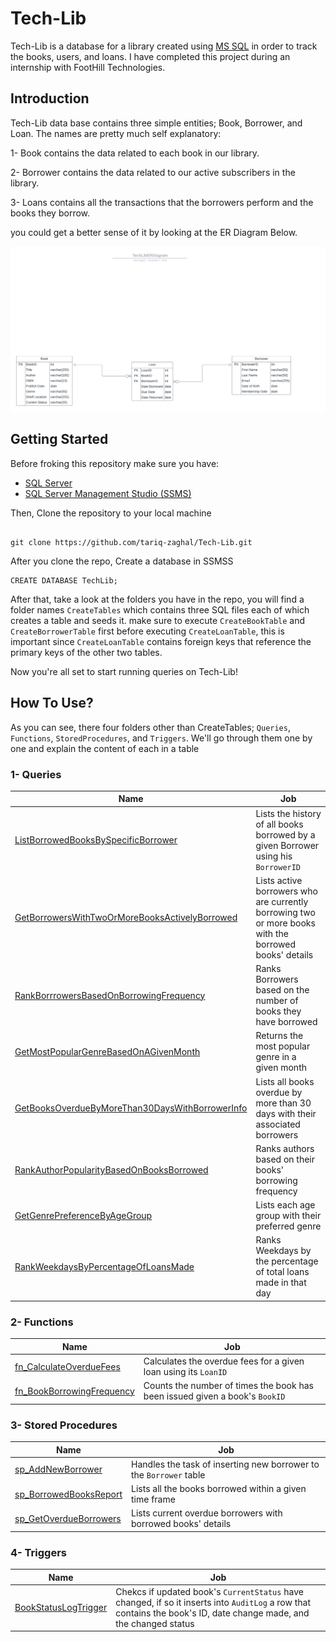 # Tech-Lib 
Tech-Lib is a database for a library created using [MS SQL](https://www.microsoft.com/en-us/sql-server) in order to track the books, users, and loans.
I have completed this project during an internship with FootHill Technologies.

## Introduction
Tech-Lib data base contains three simple entities; Book, Borrower, and Loan.
The names are pretty much self explanatory: 

1- Book contains the data related to each book in our library.

2- Borrower contains the data related to our active subscribers in the library.

3- Loans contains all the transactions that the borrowers perform and the books they borrow.

you could get a better sense of it by looking at the ER Diagram Below.

![Tech-Lib ER Diagram](https://github.com/tariq-zaghal/Tech-Lib/blob/dev/TechLibERDiagram.png)
## Getting Started
Before froking this repository make sure you have: 
- [SQL Server](https://www.microsoft.com/en-us/sql-server/sql-server-downloads) 
- [SQL Server Management Studio (SSMS)](https://learn.microsoft.com/en-us/sql/ssms/download-sql-server-management-studio-ssms?view=sql-server-ver16#download-ssms)

Then, Clone the repository to your local machine

```

git clone https://github.com/tariq-zaghal/Tech-Lib.git

```

After you clone the repo, Create a database in SSMSS

```
CREATE DATABASE TechLib;
```

After that, take a look at the folders you have in the repo, you will find a folder names `CreateTables` which contains three SQL files each of which creates a table 
and seeds it. make sure to execute `CreateBookTable` and `CreateBorrowerTable` first before executing `CreateLoanTable`, this is important since `CreateLoanTable` 
contains foreign keys that reference the primary keys of the other two tables.

Now you're all set to start running queries on Tech-Lib!

## How To Use?

As you can see, there four folders other than CreateTables; `Queries`, `Functions`, `StoredProcedures`, and `Triggers`. We'll go through them one by one and explain the content of each in a table

### 1- Queries

| Name    | Job |
| ------------- | ------------- |
| [ListBorrowedBooksBySpecificBorrower](https://github.com/tariq-zaghal/Tech-Lib/blob/dev/Queries/ListBorrowedBooksBySpecificBorrower.sql)  | Lists the history of all books borrowed by a given Borrower using his `BorrowerID` |
| [GetBorrowersWithTwoOrMoreBooksActivelyBorrowed](https://github.com/tariq-zaghal/Tech-Lib/blob/dev/Queries/GetBorrowersWithTwoOrMoreBooksActivelyBorrowed.sql)  | Lists active borrowers who are currently borrowing two or more books with the borrowed books' details |
| [RankBorrrowersBasedOnBorrowingFrequency](https://github.com/tariq-zaghal/Tech-Lib/blob/dev/Queries/RankBorrrowersBasedOnBorrowingFrequency.sql) | Ranks Borrowers based on the number of books they have borrowed |
| [GetMostPopularGenreBasedOnAGivenMonth](https://github.com/tariq-zaghal/Tech-Lib/blob/dev/Queries/GetMostPopularGenreBasedOnAGivenMonth.sql) | Returns the most popular genre in a given month |
| [GetBooksOverdueByMoreThan30DaysWithBorrowerInfo](https://github.com/tariq-zaghal/Tech-Lib/blob/dev/Queries/GetBooksOverdueByMoreThan30DaysWithBorrowerInfo.sql) | Lists all books overdue by more than 30 days with their associated borrowers |
| [RankAuthorPopularityBasedOnBooksBorrowed](https://github.com/tariq-zaghal/Tech-Lib/blob/dev/Queries/RankAuthorPopularityBasedOnBooksBorrowed.sql) | Ranks authors based on their books' borrowing frequency |
| [GetGenrePreferenceByAgeGroup](https://github.com/tariq-zaghal/Tech-Lib/blob/dev/Queries/GetGenrePreferenceByAgeGroup.sql) | Lists each age group with their preferred genre |
| [RankWeekdaysByPercentageOfLoansMade](https://github.com/tariq-zaghal/Tech-Lib/blob/dev/Queries/RankWeekdaysByPercentageOfLoansMade.sql) | Ranks Weekdays by the percentage of total loans made in that day |

### 2- Functions

| Name  | Job |
| ------------- | ------------- |
| [fn_CalculateOverdueFees](https://github.com/tariq-zaghal/Tech-Lib/blob/dev/Functions/fn_CalculateOverdueFees.sql)  | Calculates the overdue fees for a given loan using its `LoanID` |
| [fn_BookBorrowingFrequency](https://github.com/tariq-zaghal/Tech-Lib/blob/dev/Functions/fn_BookBorrowingFrequency.sql)  | Counts the number of times the book has been issued given a book's `BookID` |

### 3- Stored Procedures

| Name  | Job |
| ------------- | ------------- |
| [sp_AddNewBorrower](https://github.com/tariq-zaghal/Tech-Lib/blob/dev/StoredProcedures/sp_AddNewBorrower.sql)  | Handles the task of inserting new borrower to the `Borrower` table |
| [sp_BorrowedBooksReport](https://github.com/tariq-zaghal/Tech-Lib/blob/dev/StoredProcedures/sp_BorrowedBooksReport.sql)  | Lists all the books borrowed within a given time frame  |
| [sp_GetOverdueBorrowers](https://github.com/tariq-zaghal/Tech-Lib/blob/dev/StoredProcedures/sp_GetOverdueBorrowers.sql) | Lists current overdue borrowers with borrowed books' details |

### 4- Triggers

| Name  | Job |
| ------------- | ------------- |
| [BookStatusLogTrigger](https://github.com/tariq-zaghal/Tech-Lib/blob/dev/Triggers/BookStatusLogTrigger.sql)  | Chekcs if updated book's `CurrentStatus` have changed, if so it inserts into `AuditLog` a row that contains the book's ID, date change made, and the changed status|

